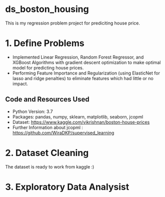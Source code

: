 # ds_boston_housing
This is my regression problem project for prediciting house price. 

# 1. Define Problems
- Implemented Linear Regression, Random Forest Regressor, and XGBoost Algorithms with gradient descent optimization to make optimal model for predicting house prices.
- Performing Feature Importance and Regularization (using ElasticNet for lasso and ridge penalties) to eliminate features which had little or no impact.

## Code and Resources Used
 - Python Version: 3.7
 - Packages: pandas, numpy, sklearn, matplotlib, seaborn, jcopml
 - Dataset: https://www.kaggle.com/vikrishnan/boston-house-prices
 - Further Information about jcopml : https://github.com/WiraDKP/supervised_learning

# 2. Dataset Cleaning
The dataset is ready to work from kaggle :)

# 3. Exploratory Data Analysist

